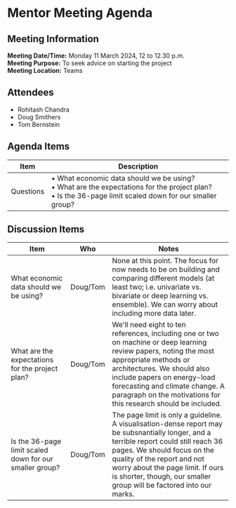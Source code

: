 # Mentor Meeting Agenda
## Meeting Information
**Meeting Date/Time:** Monday 11 March 2024, 12 to 12.30 p.m.  
**Meeting Purpose:** To seek advice on starting the project  
**Meeting Location:** Teams  

## Attendees
- Rohitash Chandra
- Doug Smithers
- Tom Bernstein

## Agenda Items

Item | Description
---- | ----
Questions | • What economic data should we be using? <br>• What are the expectations for the project plan? <br>• Is the 36-page limit scaled down for our smaller group?

## Discussion Items
Item | Who | Notes |
---- | ---- | ---- |
What economic data should we be using? | Doug/Tom | None at this point. The focus for now needs to be on building and comparing different models (at least two; i.e. univariate vs. bivariate or deep learning vs. ensemble). We can worry about including more data later. |
What are the expectations for the project plan? | Doug/Tom | We'll need eight to ten references, including one or two on machine or deep learning review papers, noting the most appropriate methods or architectures. We should also include papers on energy-load forecasting and climate change. A paragraph on the motivations for this research should be included. |
Is the 36-page limit scaled down for our smaller group? | Doug/Tom | The page limit is only a guideline. A visualisation-dense report may be subsnantially longer, and a terrible report could still reach 36 pages. We should focus on the quality of the report and not worry about the page limit. If ours is shorter, though, our smaller group will be factored into our marks. |